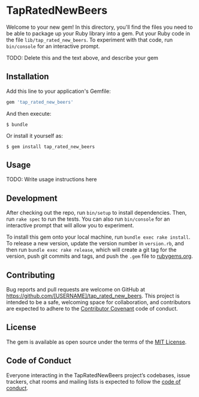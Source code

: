 # TapRatedNewBeers

Welcome to your new gem! In this directory, you'll find the files you need to be able to package up your Ruby library into a gem. Put your Ruby code in the file `lib/tap_rated_new_beers`. To experiment with that code, run `bin/console` for an interactive prompt.

TODO: Delete this and the text above, and describe your gem

## Installation

Add this line to your application's Gemfile:

```ruby
gem 'tap_rated_new_beers'
```

And then execute:

    $ bundle

Or install it yourself as:

    $ gem install tap_rated_new_beers

## Usage

TODO: Write usage instructions here

## Development

After checking out the repo, run `bin/setup` to install dependencies. Then, run `rake spec` to run the tests. You can also run `bin/console` for an interactive prompt that will allow you to experiment.

To install this gem onto your local machine, run `bundle exec rake install`. To release a new version, update the version number in `version.rb`, and then run `bundle exec rake release`, which will create a git tag for the version, push git commits and tags, and push the `.gem` file to [rubygems.org](https://rubygems.org).

## Contributing

Bug reports and pull requests are welcome on GitHub at https://github.com/[USERNAME]/tap_rated_new_beers. This project is intended to be a safe, welcoming space for collaboration, and contributors are expected to adhere to the [Contributor Covenant](http://contributor-covenant.org) code of conduct.

## License

The gem is available as open source under the terms of the [MIT License](https://opensource.org/licenses/MIT).

## Code of Conduct

Everyone interacting in the TapRatedNewBeers project’s codebases, issue trackers, chat rooms and mailing lists is expected to follow the [code of conduct](https://github.com/[USERNAME]/tap_rated_new_beers/blob/master/CODE_OF_CONDUCT.md).
